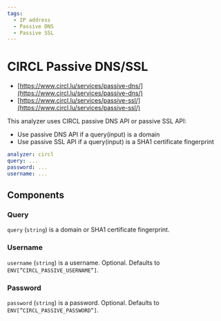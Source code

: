 ```yaml
---
tags:
  - IP address
  - Passive DNS
  - Passive SSL
---
```


# CIRCL Passive DNS/SSL

- [https://www.circl.lu/services/passive-dns/](https://www.circl.lu/services/passive-dns/)
- [https://www.circl.lu/services/passive-ssl/](https://www.circl.lu/services/passive-ssl/)

This analyzer uses CIRCL passive DNS API or passive SSL API:

- Use passive DNS API if a query(input) is a domain
- Use passive SSL API if a query(input) is a SHA1 certificate fingerprint

```yaml
analyzer: circl
query: ...
password: ...
username: ...
```

## Components

### Query

`query` (`string`) is a domain or SHA1 certificate fingerprint.

### Username

`username` (`string`) is a username. Optional. Defaults to `ENV[”CIRCL_PASSIVE_USERNAME”]`.

### Password

`password` (`string`) is a password. Optional. Defaults to `ENV[”CIRCL_PASSIVE_PASSWORD”]`.
